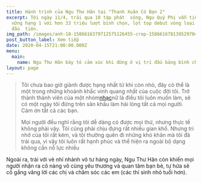 ```yaml
---
title: Hành trình của Ngu Thư Hân tại "Thanh Xuân Có Bạn 2"
excerpt: Tới ngày 11/4, trải qua 10 tập phát  sóng, Ngu Quý Phi vẫn tiếp tục giữ
  vững hạng 1 với hơn 33 triệu lượt bình chọn, lọt top debut vòng loại
  đầu  tiên.
img_path: /images/anh-10-1586616379712575126455-crop-1586616781395297042612.jpg
post_button_label: Xem tiếp
date: 2020-04-15T21:00:00.000Z
menu:
  main:
    name: Ngu Thư Hân bày tỏ cảm xúc khi đứng ở vị trí đầu bảng bình chọn
layout: page
---
```

> Tôi chưa bao giờ giành được hạng nhất từ khi còn nhỏ, đây có thể là một trong những khoảnh khắc vinh quang nhất của cuộc đời tôi. Trở thành thành viên của một nhóm[nhạc](https://2sao.vn/nhac-c-aap/)nữ là điều tôi luôn muốn làm, sẽ có một ngày tôi đứng trên sân khấu làm hài lòng tất cả mọi người. Cảm ơn tất cả các bạn.
>
> Mọi người đều nghĩ rằng tôi dễ dàng có được mọi thứ, nhưng thực tế không phải vậy. Tôi cũng phải chịu đựng rất nhiều gian khổ. Nhưng trí nhớ của tôi rất kém, và tôi thường quên đi những khó khăn mà tôi đã trải qua, vì vậy tôi luôn rất hạnh phúc và thể hiện ra ngoài bộ dạng không cần nỗ lực nhiều

Ngoài ra, trái với vẻ nhí nhảnh vô tư hàng ngày, Ngu Thư Hân còn khiến mọi người nhận ra cô nàng vô cùng yêu thương và quan tâm bạn bè, tự hứa sẽ cố gắng vâng lời các chị và chăm sóc các em (các thí sinh nhỏ tuổi hơn).